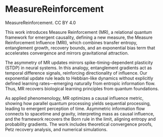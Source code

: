 # MeasureReinforcement
MeasureReinforcement. CC BY 4.0


This work introduces Measure Reinforcement (MR), a relational quantum framework for emergent causality, defining a new measure, the Measure Reinforcement Influence (MRI), which combines transfer entropy, entanglement growth, recovery bounds, and an exponential bias term that accelerates convergence and mirrors gravitational attraction. 

The asymmetry of MR updates mirrors spike-timing-dependent plasticity (STDP) in neural systems. In this analogy, entanglement gradients act as temporal difference signals, reinforcing directionality of influence. Our exponential update rule leads to Hebbian-like dynamics without explicitly defined learning rates—emerging naturally from entropic information flow. Thus, MR recovers biological learning principles from quantum foundations. 

As applied phenomenology, MR optimizes a causal influence metric, showing how parallel quantum processing yields sequential processing, leading to emergent perception of time. Asymmetric information flow connects to spacetime and gravity, interpreting mass as causal influence, and the framework recovers the Born rule in the limit, aligning entropy and probability gradients. The work includes theoretical convergence proofs, Petz recovery analysis, and numerical simulations.

